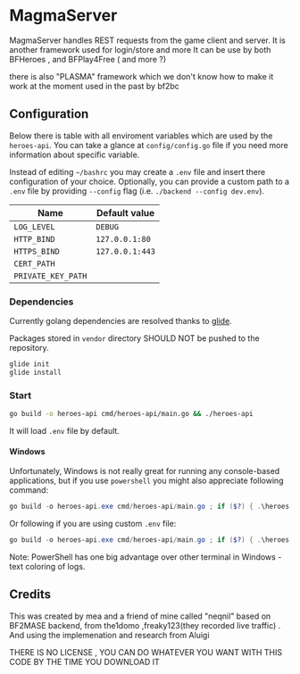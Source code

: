 # MagmaServer

MagmaServer handles REST requests from the game client and server.
It is another framework used for login/store and more
It can be use by both BFHeroes , and BFPlay4Free ( and more ?)

there is also "PLASMA" framework which we don't know how to make it work at the moment
used in the past by bf2bc

## Configuration

Below there is table with all enviroment variables which are used by the `heroes-api`.
You can take a glance at `config/config.go` file if you need more information about specific variable.

Instead of editing `~/bashrc` you may create a `.env` file and insert there configuration of your choice.
Optionally, you can provide a custom path to a `.env` file by providing `--config` flag (i.e. `./backend --config dev.env`).

| Name               | Default value   |
|--------------------|-----------------|
| `LOG_LEVEL`        | `DEBUG`         |
| `HTTP_BIND`        | `127.0.0.1:80`  |
| `HTTPS_BIND`       | `127.0.0.1:443` |
| `CERT_PATH`        |                 |
| `PRIVATE_KEY_PATH` |                 |

### Dependencies

Currently golang dependencies are resolved thanks to [glide](https://github.com/Masterminds/glide).

Packages stored in `vendor` directory SHOULD NOT be pushed to the repository.

```bash
glide init
glide install
```

### Start

```bash
go build -o heroes-api cmd/heroes-api/main.go && ./heroes-api
```

It will load `.env` file by default.

#### Windows

Unfortunately, Windows is not really great for running any console-based applications, but if you use `powershell` you might also appreciate following command:

```powershell
go build -o heroes-api.exe cmd/heroes-api/main.go ; if ($?) { .\heroes-api.exe }
```

Or following if you are using custom `.env` file:

```powershell
go build -o heroes-api.exe cmd/heroes-api/main.go ; if ($?) { .\heroes-api.exe --config .dev.env }
```

Note: PowerShell has one big advantage over other terminal in Windows - text coloring of logs.

## Credits

This was created by mea and a friend of mine called "neqnil" based on BF2MASE backend, from the1domo ,freaky123(they recorded live traffic) . And using the implemenation and research from Aluigi

THERE IS NO LICENSE , YOU CAN DO WHATEVER YOU WANT WITH THIS CODE BY THE TIME YOU DOWNLOAD IT
